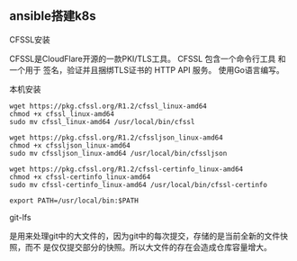 ## ansible搭建k8s


CFSSL安装  

CFSSL是CloudFlare开源的一款PKI/TLS工具。 CFSSL 包含一个命令行工具 和一个用于 签名，验证并且捆绑TLS证书的 HTTP API 服务。 使用Go语言编写。  

本机安装  

```
wget https://pkg.cfssl.org/R1.2/cfssl_linux-amd64
chmod +x cfssl_linux-amd64
sudo mv cfssl_linux-amd64 /usr/local/bin/cfssl

wget https://pkg.cfssl.org/R1.2/cfssljson_linux-amd64
chmod +x cfssljson_linux-amd64
sudo mv cfssljson_linux-amd64 /usr/local/bin/cfssljson

wget https://pkg.cfssl.org/R1.2/cfssl-certinfo_linux-amd64
chmod +x cfssl-certinfo_linux-amd64
sudo mv cfssl-certinfo_linux-amd64 /usr/local/bin/cfssl-certinfo

export PATH=/usr/local/bin:$PATH
```

git-lfs  

是用来处理git中的大文件的，因为git中的每次提交，存储的是当前全新的文件快照，而不 是仅仅提交部分的快照。所以大文件的存在会造成仓库容量增大。  





